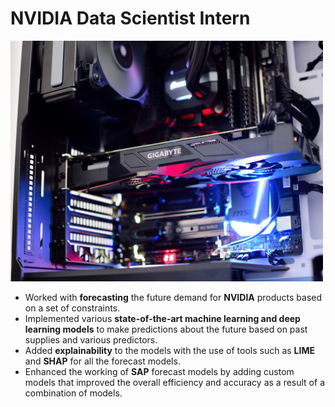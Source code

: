 # NVIDIA Data Scientist Intern

<img src = "https://github.com/suhasmaddali/Images/blob/main/rafael-pol-6b5uqlWabB0-unsplash.jpg" width = 500 />

* Worked with __forecasting__ the future demand for __NVIDIA__ products based on a set of constraints. 
* Implemented various __state-of-the-art machine learning and deep learning models__ to make predictions about the future based on past supplies and various predictors. 
* Added __explainability__ to the models with the use of tools such as __LIME__ and __SHAP__ for all the forecast models. 
* Enhanced the working of __SAP__ forecast models by adding custom models that improved the overall efficiency and accuracy as a result of a combination of models. 


